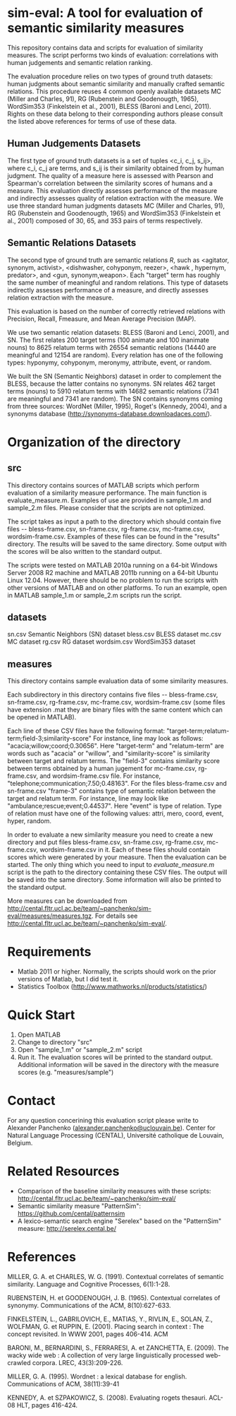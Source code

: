 sim-eval: A tool for evaluation of semantic similarity measures
===============================================================

This repository contains data and scripts for evaluation of similarity measures. The script performs two kinds of evaluation: correlations with human judgements and semantic relation ranking. 

The evaluation procedure relies on two types of ground truth datasets: human judgments about semantic similarity and manually crafted semantic relations. This procedure reuses 4 common openly available datasets MC (Miller and Charles, 91), RG (Rubenstein and Goodenougth, 1965), WordSim353 (Finkelstein et al., 2001), BLESS (Baroni and Lenci, 2011). Rights on these data belong to their corresponding authors please consult the listed above references for terms of use of these data. 

Human Judgements Datasets
-------------------------

The first type of ground truth datasets is a set of tuples <c_i, c_j, s_ij>, where c_i, c_j are terms, and s_ij is their similarity obtained from by human judgment. The quality of a measure here is assessed with Pearson and Spearman's correlation between the similarity scores of humans and a measure. This evaluation directly assesses performance of the measure and indirectly assesses quality of relation extraction with the measure. We use three standard human judgments datasets MC (Miller and Charles, 91), RG (Rubenstein and Goodenougth, 1965) and WordSim353 (Finkelstein et al., 2001) composed of  30, 65, and 353 pairs of terms respectively.


Semantic Relations Datasets
-------------------------

The second type of ground truth are semantic relations $R$, such as <agitator, synonym, activist>, <dishwasher, cohyponym, reezer>, <hawk , hypernym, predator>, and <gun, synonym,weapon>. Each "target" term has roughly the same number of meaningful and random relations. This type of datasets indirectly assesses performance of a
measure, and directly assesses relation extraction with the measure.

This evaluation is based on the number of correctly retrieved relations with  Precision, Recall, Fmeasure, and Mean Average Precision (MAP). 

We use two semantic relation datasets: BLESS (Baroni and Lenci, 2001), and SN. The first relates 200 target terms (100 animate and 100 inanimate nouns) to 8625 relatum terms with 26554 semantic relations (14440 are meaningful and 12154 are random). Every relation has one of the following types:  hyponymy, cohyponym,  meronymy,  attribute,  event, or random. 

We built the SN (Semantic Neighbors) dataset in order to complement the BLESS, because the latter contains no synonyms. SN relates 462 target terms (nouns) to 5910 relatum terms with 14682 semantic relations (7341 are meaningful and 7341 are random).  The SN contains synonyms coming from three sources: WordNet (Miller, 1995), Roget's (Kennedy, 2004), and a synonyms database (http://synonyms-database.downloadaces.com/).


Organization of the directory
=============================

src
---

This directory contains sources of MATLAB scripts which perform evaluation of a similarity measure performance. The main function is evaluate_measure.m. Examples of use are provided in sample_1.m and sample_2.m files. Please consider that the scripts are not optimized. 

The script takes as input a path to the directory which should contain five files -- bless-frame.csv, sn-frame.csv, rg-frame.csv, mc-frame.csv, wordsim-frame.csv. Examples of these files can be found in the "results" directory. The results will be saved to the same directory. Some output with the scores will be also written to the standard output. 

The scripts were tested on MATLAB 2010a running on a 64-bit Windows Server 2008 R2 machine and MATLAB 2011b running on a 64-bit Ubuntu Linux 12.04. However, there should be no problem to run the scripts with other versions of MATLAB and on other platforms. To run an example, open in MATLAB sample_1.m or sample_2.m scripts run the script.


datasets
--------

sn.csv  	Semantic Neighbors (SN) dataset
bless.csv	BLESS dataset
mc.csv 		MC dataset
rg.csv 		RG dataset
wordsim.csv	WordSim353 dataset

measures
--------

This directory contains sample evaluation data of some similarity measures. 

Each subdirectory in this directory contains five files -- bless-frame.csv, sn-frame.csv, rg-frame.csv, mc-frame.csv, wordsim-frame.csv (some files have extension .mat they are binary files with the same content which can be opened in MATLAB). 

Each line of these CSV files have the following format:
"target-term;relatum-term;field-3;similarity-score"
For instance, line may look as follows: "acacia;willow;coord;0.30656".
Here "target-term" and "relatum-term" are words such as "acacia" or "willow", and "similarity-score" is similarity between target and relatum terms. The "field-3" contains similarity score between terms obtained by a human jugement for mc-frame.csv, rg-frame.csv, and wordsim-frame.csv file. For instance, "telephone;communication;7.50;0.48163". For the files bless-frame.csv and sn-frame.csv "frame-3" contains type of semantic relation between the target and relatum term. For instance, line may look like "ambulance;rescue;event;0.44537". Here "event" is type of relation. Type of relation must have one of the following values: attri, mero, coord, event, hyper, random.

In order to evaluate a new similarity measure you need to create a new directory and put files bless-frame.csv, sn-frame.csv, rg-frame.csv, mc-frame.csv, wordsim-frame.csv in it. Each of these files should contain scores which were generated by your measure. Then the evaluation can be started. The only thing which you need to input to *evaluate_measure.m* script is the path to the directory containing these CSV files. The output will be saved into the same directory. Some information will also be printed to the standard output. 

More measures can be downloaded from http://cental.fltr.ucl.ac.be/team/~panchenko/sim-eval/measures/measures.tgz. For details see http://cental.fltr.ucl.ac.be/team/~panchenko/sim-eval/.

Requirements
===========

- Matlab 2011 or higher. Normally, the scripts should work on the prior versions of Matlab, but I did test it.
- Statistics Toolbox (http://www.mathworks.nl/products/statistics/)

Quick Start 
===========
1. Open MATLAB
2. Change to directory "src"
3. Open "sample_1.m" or "sample_2.m" script
4. Run it. The evaluation scores will be printed to the standard output. Additional information will be saved in the directory with the measure scores (e.g. "measures/sample") 

Contact
=======

For any question concerining this evaluation script please write to Alexander Panchenko (alexander.panchenko@uclouvain.be). Center for Natural Language Processing (CENTAL), Université catholique de Louvain, Belgium.

Related Resources
================

* Comparison of the baseline similarity measures with these scripts: http://cental.fltr.ucl.ac.be/team/~panchenko/sim-eval/
* Semantic similarity measure "PatternSim": https://github.com/cental/patternsim
* A lexico-semantic search engine "Serelex" based on the "PatternSim" measure: http://serelex.cental.be/ 

References
==========

MILLER, G. A. et CHARLES, W. G. (1991). Contextual correlates of semantic similarity. Language
and Cognitive Processes, 6(1):1-28.

RUBENSTEIN, H. et GOODENOUGH, J. B. (1965). Contextual correlates of synonymy. Communications of the ACM, 8(10):627-633.

FINKELSTEIN, L., GABRILOVICH, E., MATIAS, Y., RIVLIN, E., SOLAN, Z., WOLFMAN, G. et RUPPIN, E.
(2001). Placing search in context : The concept revisited. In WWW 2001, pages 406-414. ACM

BARONI, M., BERNARDINI, S., FERRARESI, A. et ZANCHETTA, E. (2009). The wacky wide web : A
collection of very large linguistically processed web-crawled corpora. LREC, 43(3):209-226.

MILLER, G. A. (1995). Wordnet : a lexical database for english. Communications of ACM,
38(11):39-41

KENNEDY, A. et SZPAKOWICZ, S. (2008). Evaluating rogets thesauri. ACL-08 HLT, pages 416-424.





